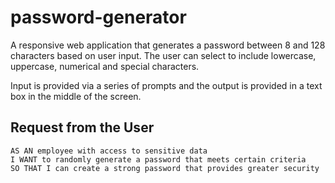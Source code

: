 # password-generator

A responsive web application that generates a password between 8 and 128 characters based on user input. The user can select to include lowercase, uppercase, numerical and special characters.

Input is provided via a series of prompts and the output is provided in a text box in the middle of the screen.

## Request from the User

```
AS AN employee with access to sensitive data
I WANT to randomly generate a password that meets certain criteria
SO THAT I can create a strong password that provides greater security
```
